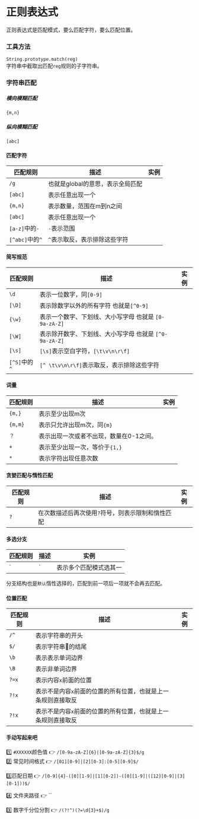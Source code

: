 # 正则表达式  



正则表达式是匹配模式，要么匹配字符，要么匹配位置。  


### 工具方法   
`String.prototype.match(reg)`  
字符串中截取出匹配`reg`规则的子字符串。   

### 字符串匹配  


##### 横向模糊匹配     
`{m,n}`

##### 纵向模糊匹配
`[abc]` 

#### 匹配字符  

| 匹配规则 | 描述 | 实例 |
| ------ | ------ | ------ |
| `/g`   | 也就是global的意思，表示全局匹配 |  |
| `[abc]`  | 表示任意出现一个 |  |
| `{m,n}`  | 表示数量，范围在m到n之间 |  |
| `[abc]`  | 表示任意出现一个 |  |
| `[a-z]`中的`-`  | `-`表示范围 |  |
| `[^abc]`中的`^`  | `^`表示取反，表示排除这些字符 |  |  

#### 简写规范  

| 匹配规则 | 描述 | 实例 |
| ------ | ------ | ------ |
| `\d`   | 表示一位数字，同`[0-9]` |  |
| `[\D]`  | 表示除数字以外的所有字符 也就是`[^0-9]` |  |
| `{\w}`  | 表示一个数字、下划线、大小写字母 也就是 `[0-9a-zA-Z]`|  |
| `[\W]`  | 表示除开数字、下划线、大小写字母 也就是 `[^0-9a-zA-Z]` |  |
| `[\s]`  | `[\s]`表示空白字符，`[\t\v\n\r\f]` |  |
| `[^S]`中的`^`  | `[^ \t\v\n\r\f]`表示取反，表示排除这些字符 |  |




#### 词量  

| 匹配规则 | 描述 | 实例 |
| ----- | ------ | ------ |
| `{m,}`   | 表示至少出现m次 |  |
| `{m,m}`  | 表示只允许出现m次，同`{m}` |  |
| `？`| 表示出现一次或者不出现，数量在0-1之间。|  |
| `+`  | 表示至少出现一次，等价于`{1,}` |  |
| `*` | 表示字符出现任意次数 |  |  


#### 贪婪匹配与惰性匹配   
| 匹配规则 | 描述 | 实例 |
| ----- | ------ | ------ |
| `?`   | 在次数描述后再次使用`?`符号，则表示限制和惰性匹配 |  |

#### 多选分支  

| 匹配规则 | 描述 | 实例 |
| ----- | ------ | ------ |
| `|`   | 表示多个匹配模式选其一 |  |

分支结构也是`默认`惰性选择的，匹配到前一项后一项就不会再去匹配。  


#### 位置匹配  

| 匹配规则 | 描述 | 实例 |
| ----- | ------ | ------ |
| `/^`   | 表示字符串的开头 |  |
| `$/`   | 表示字符串的结尾 |  |
| `\b`   | 表示表示单词边界 |  |
| `\B`   | 表示非单词边界 |  |
| `?=x`   | 表示内容`x`前面的位置 |  |
| `?!x`   | 表示不是内容`x`前面的位置的所有位置，也就是上一条规则直接取反 |  |
| `?!x`   | 表示不是内容`x`前面的位置的所有位置，也就是上一条规则直接取反 |  |  

#### 手动写起来吧    
1️⃣ `#XXXXXX`颜色值   👉  `/[0-9a-zA-Z]{6}|[0-9a-zA-Z]{3}$/g`  
2️⃣ 常见时间格式  👉 `/[01][0-9]|[2][0-3]:[0-5][0-9]$/`   

3️⃣匹配日期 👉 `/[0-9]{4}-([0][1-9]|[1][0-2])-([0][1-9]|([12][0-9]|[3][0-1]))$/`  

4️⃣ 文件夹路径 👉 ``  

3️⃣ 数字千分位分割 👉 `/(?!^)(?=\d{3}+$)/g`  


